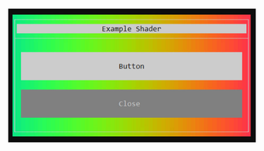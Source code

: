 ![shader](https://github.com/FloriaProduction/FloriaConsoleGUI.github.io/blob/main/static/images/ExampleShader.jpg?raw=true)